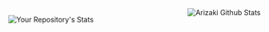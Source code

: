 <img align="right" alt="Arizaki Github Stats" src="https://github-readme-stats.vercel.app/api?username=Vayd0&theme=tokyonight&show_icons=true&hide_border=true" />

![Your Repository's Stats]( https://github-readme-stats.vercel.app/api/top-langs/?username=Vayd0&theme=tokyonight )

